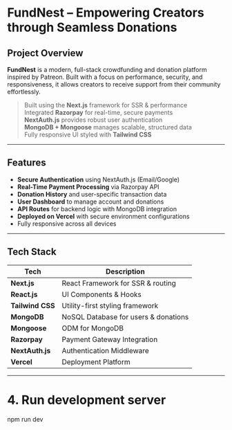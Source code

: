 # FundNest – Empowering Creators through Seamless Donations

## Project Overview

**FundNest** is a modern, full-stack crowdfunding and donation platform inspired by Patreon. Built with a focus on performance, security, and responsiveness, it allows creators to receive support from their community effortlessly.

> Built using the **Next.js** framework for SSR & performance  
> Integrated **Razorpay** for real-time, secure payments  
> **NextAuth.js** provides robust user authentication  
> **MongoDB + Mongoose** manages scalable, structured data  
> Fully responsive UI styled with **Tailwind CSS**

---

## Features

- **Secure Authentication** using NextAuth.js (Email/Google)
- **Real-Time Payment Processing** via Razorpay API
- **Donation History** and user-specific transaction data
- **User Dashboard** to manage account and donations
- **API Routes** for backend logic with MongoDB integration
- **Deployed on Vercel** with secure environment configurations
- Fully responsive across all devices

---

## Tech Stack

| Tech         | Description                          |
|--------------|--------------------------------------|
| **Next.js**  | React Framework for SSR & routing    |
| **React.js** | UI Components & Hooks                |
| **Tailwind CSS** | Utility-first styling framework |
| **MongoDB**  | NoSQL Database for users & donations |
| **Mongoose** | ODM for MongoDB                     |
| **Razorpay** | Payment Gateway Integration          |
| **NextAuth.js** | Authentication Middleware         |
| **Vercel**   | Deployment Platform                  |

---

# 4. Run development server
npm run dev
